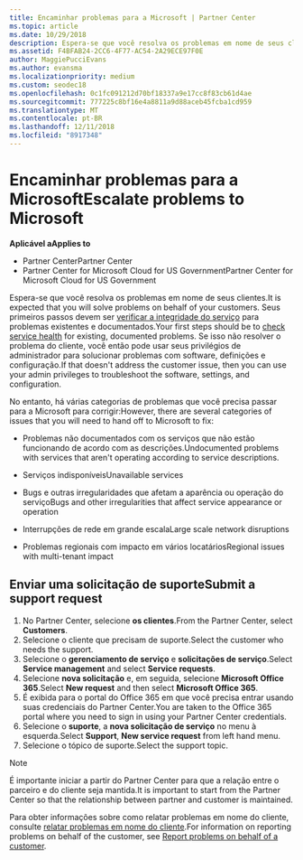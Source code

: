 ```yaml
---
title: Encaminhar problemas para a Microsoft | Partner Center
ms.topic: article
ms.date: 10/29/2018
description: Espera-se que você resolva os problemas em nome de seus clientes. No entanto, há várias categorias de problemas que você precisa passar para a Microsoft para corrigir.
ms.assetid: F4BFAB24-2CC6-4F77-AC54-2A29ECE97F0E
author: MaggiePucciEvans
ms.author: evansma
ms.localizationpriority: medium
ms.custom: seodec18
ms.openlocfilehash: 0c1fc091212d70bf18337a9e17cc8f83cb61d4ae
ms.sourcegitcommit: 777225c8bf16e4a8811a9d88aceb45fcba1cd959
ms.translationtype: MT
ms.contentlocale: pt-BR
ms.lasthandoff: 12/11/2018
ms.locfileid: "8917348"
---
```

# <a name="escalate-problems-to-microsoft"></a><span data-ttu-id="0770d-104">Encaminhar problemas para a Microsoft</span><span class="sxs-lookup"><span data-stu-id="0770d-104">Escalate problems to Microsoft</span></span>

**<span data-ttu-id="0770d-105">Aplicável a</span><span class="sxs-lookup"><span data-stu-id="0770d-105">Applies to</span></span>**

-  <span data-ttu-id="0770d-106">Partner Center</span><span class="sxs-lookup"><span data-stu-id="0770d-106">Partner Center</span></span>
-  <span data-ttu-id="0770d-107">Partner Center for Microsoft Cloud for US Government</span><span class="sxs-lookup"><span data-stu-id="0770d-107">Partner Center for Microsoft Cloud for US Government</span></span>


<span data-ttu-id="0770d-108">Espera-se que você resolva os problemas em nome de seus clientes.</span><span class="sxs-lookup"><span data-stu-id="0770d-108">It is expected that you will solve problems on behalf of your customers.</span></span> <span data-ttu-id="0770d-109">Seus primeiros passos devem ser [verificar a integridade do serviço](check-service-health.md) para problemas existentes e documentados.</span><span class="sxs-lookup"><span data-stu-id="0770d-109">Your first steps should be to [check service health](check-service-health.md) for existing, documented problems.</span></span> <span data-ttu-id="0770d-110">Se isso não resolver o problema do cliente, você então pode usar seus privilégios de administrador para solucionar problemas com software, definições e configuração.</span><span class="sxs-lookup"><span data-stu-id="0770d-110">If that doesn't address the customer issue, then you can use your admin privileges to troubleshoot the software, settings, and configuration.</span></span>

<span data-ttu-id="0770d-111">No entanto, há várias categorias de problemas que você precisa passar para a Microsoft para corrigir:</span><span class="sxs-lookup"><span data-stu-id="0770d-111">However, there are several categories of issues that you will need to hand off to Microsoft to fix:</span></span>

-   <span data-ttu-id="0770d-112">Problemas não documentados com os serviços que não estão funcionando de acordo com as descrições.</span><span class="sxs-lookup"><span data-stu-id="0770d-112">Undocumented problems with services that aren't operating according to service descriptions.</span></span>

-   <span data-ttu-id="0770d-113">Serviços indisponíveis</span><span class="sxs-lookup"><span data-stu-id="0770d-113">Unavailable services</span></span>

-   <span data-ttu-id="0770d-114">Bugs e outras irregularidades que afetam a aparência ou operação do serviço</span><span class="sxs-lookup"><span data-stu-id="0770d-114">Bugs and other irregularities that affect service appearance or operation</span></span>

-   <span data-ttu-id="0770d-115">Interrupções de rede em grande escala</span><span class="sxs-lookup"><span data-stu-id="0770d-115">Large scale network disruptions</span></span>

-   <span data-ttu-id="0770d-116">Problemas regionais com impacto em vários locatários</span><span class="sxs-lookup"><span data-stu-id="0770d-116">Regional issues with multi-tenant impact</span></span>

## <a name="submit-a-support-request"></a><span data-ttu-id="0770d-117">Enviar uma solicitação de suporte</span><span class="sxs-lookup"><span data-stu-id="0770d-117">Submit a support request</span></span>

1. <span data-ttu-id="0770d-118">No Partner Center, selecione **os clientes**.</span><span class="sxs-lookup"><span data-stu-id="0770d-118">From the Partner Center, select **Customers**.</span></span>
2. <span data-ttu-id="0770d-119">Selecione o cliente que precisam de suporte.</span><span class="sxs-lookup"><span data-stu-id="0770d-119">Select the customer who needs the support.</span></span>
3. <span data-ttu-id="0770d-120">Selecione o **gerenciamento de serviço** e **solicitações de serviço**.</span><span class="sxs-lookup"><span data-stu-id="0770d-120">Select **Service management** and select **Service requests**.</span></span>
4. <span data-ttu-id="0770d-121">Selecione **nova solicitação** e, em seguida, selecione **Microsoft Office 365**.</span><span class="sxs-lookup"><span data-stu-id="0770d-121">Select **New request** and then select **Microsoft Office 365**.</span></span>
5. <span data-ttu-id="0770d-122">É exibida para o portal do Office 365 em que você precisa entrar usando suas credenciais do Partner Center.</span><span class="sxs-lookup"><span data-stu-id="0770d-122">You are taken to the Office 365 portal where you need to sign in using your Partner Center credentials.</span></span>
6. <span data-ttu-id="0770d-123">Selecione o **suporte**, a **nova solicitação de serviço** no menu à esquerda.</span><span class="sxs-lookup"><span data-stu-id="0770d-123">Select **Support**, **New service request** from left hand menu.</span></span>
7. <span data-ttu-id="0770d-124">Selecione o tópico de suporte.</span><span class="sxs-lookup"><span data-stu-id="0770d-124">Select the support topic.</span></span>

>[!NOTE]
><span data-ttu-id="0770d-125">É importante iniciar a partir do Partner Center para que a relação entre o parceiro e do cliente seja mantida.</span><span class="sxs-lookup"><span data-stu-id="0770d-125">It is important to start from the Partner Center so that the relationship between partner and customer is maintained.</span></span> 


<span data-ttu-id="0770d-126">Para obter informações sobre como relatar problemas em nome do cliente, consulte [relatar problemas em nome do cliente](report-problems-on-behalf-of-a-customer.md).</span><span class="sxs-lookup"><span data-stu-id="0770d-126">For information on reporting problems on behalf of the customer, see [Report problems on behalf of a customer](report-problems-on-behalf-of-a-customer.md).</span></span>

 

 



